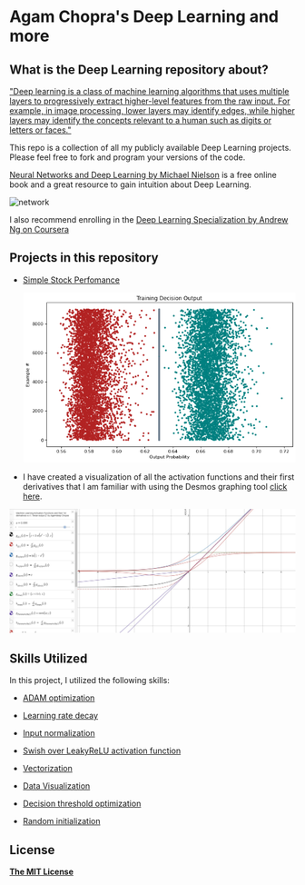 # Agam Chopra's Deep Learning and more

## What is the Deep Learning repository about?

["Deep learning is a class of machine learning algorithms that uses multiple layers to progressively extract higher-level features from the raw input. For example, in image processing, lower layers may identify edges, while higher layers may identify the concepts relevant to a human such as digits or letters or faces."](https://en.wikipedia.org/wiki/Deep_learning)

This repo is a collection of all my publicly available Deep Learning projects. Please feel free to fork and program your versions of the code.

[Neural Networks and Deep Learning by Michael Nielson](http://neuralnetworksanddeeplearning.com/index.html) is a free online book and a great resource to gain intuition about Deep Learning.

  ![network](http://neuralnetworksanddeeplearning.com/images/tikz41.png)

I also recommend enrolling in the [Deep Learning Specialization by Andrew Ng on Coursera](https://www.coursera.org/specializations/deep-learning?utm_source=deeplearningai&utm_medium=institutions&utm_campaign=WebsiteCoursesDLSTopButton)

## Projects in this repository

* [Simple Stock Perfomance](https://github.com/AgamChopra/deep-learning/tree/master/Simple%20stock%20perfomance%20predictor)

  ![learning decision boundry](https://github.com/AgamChopra/deep-learning/blob/master/Simple%20stock%20perfomance%20predictor/img/train_decision.png?raw=true)

* I have created a visualization of all the activation functions and their first derivatives that I am familiar with using the Desmos graphing tool [click here](https://www.desmos.com/calculator/altncvpktu).

![network](https://github.com/AgamChopra/deep-learning/blob/master/assets/img/desmos_activation.jpg?raw=true)
 
## Skills Utilized
In this project, I utilized the following skills: 

* [ADAM optimization](https://arxiv.org/pdf/1412.6980.pdf)

* [Learning rate decay](https://arxiv.org/pdf/1908.01878.pdf)

* [Input normalization](https://towardsdatascience.com/why-data-should-be-normalized-before-training-a-neural-network-c626b7f66c7d)

* [Swish over LeakyReLU](https://arxiv.org/pdf/1710.05941.pdf)[ activation function](https://arxiv.org/pdf/1901.02671.pdf)

* [Vectorization](https://towardsdatascience.com/what-is-vectorization-in-machine-learning-6c7be3e4440a)

* [Data Visualization](https://towardsdatascience.com/introduction-to-data-visualization-in-python-89a54c97fbed)

* [Decision threshold optimization](https://machinelearningmastery.com/threshold-moving-for-imbalanced-classification/)

* [Random initialization](https://towardsdatascience.com/weight-initialization-techniques-in-neural-networks-26c649eb3b78)


## License

**[The MIT License](https://choosealicense.com/licenses/mit/)**
